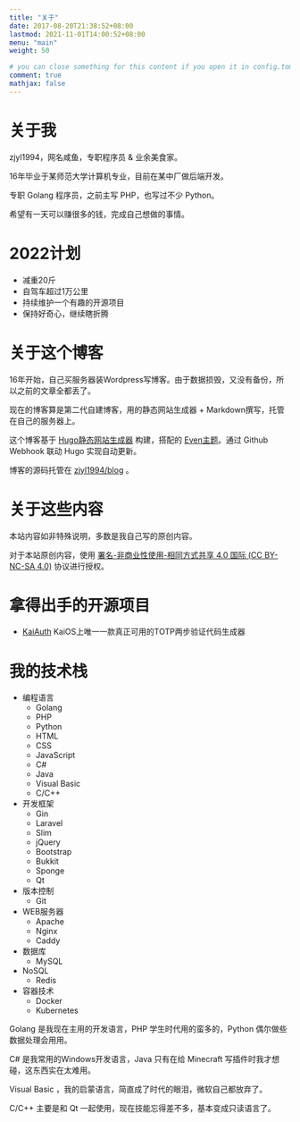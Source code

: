 ```yaml
---
title: "关于"
date: 2017-08-20T21:38:52+08:00
lastmod: 2021-11-01T14:00:52+08:00
menu: "main"
weight: 50

# you can close something for this content if you open it in config.toml.
comment: true
mathjax: false
---
```


# 关于我

zjyl1994，网名咸鱼，专职程序员 & 业余美食家。

16年毕业于某师范大学计算机专业，目前在某中厂做后端开发。

专职 Golang 程序员，之前主写 PHP，也写过不少 Python。

希望有一天可以赚很多的钱，完成自己想做的事情。

# 2022计划

- 减重20斤
- 自驾车超过1万公里
- 持续维护一个有趣的开源项目
- 保持好奇心，继续瞎折腾

# 关于这个博客

16年开始，自己买服务器装Wordpress写博客。由于数据损毁，又没有备份，所以之前的文章全都丢了。

现在的博客算是第二代自建博客，用的静态网站生成器 + Markdown撰写，托管在自己的服务器上。

这个博客基于 [Hugo静态网站生成器](https://gohugo.io/) 构建，搭配的 [Even主题](https://themes.gohugo.io/hugo-theme-even/)。通过 Github Webhook 联动 Hugo 实现自动更新。

博客的源码托管在 [zjyl1994/blog](https://github.com/zjyl1994/blog) 。

# 关于这些内容

本站内容如非特殊说明，多数是我自己写的原创内容。

对于本站原创内容，使用 [署名-非商业性使用-相同方式共享 4.0 国际 (CC BY-NC-SA 4.0)](https://creativecommons.org/licenses/by-nc-sa/4.0/deed.zh) 协议进行授权。

# 拿得出手的开源项目

- [KaiAuth](http://kaiauth.zjyl1994.com/)  KaiOS上唯一一款真正可用的TOTP两步验证代码生成器

# 我的技术栈

- 编程语言
    - Golang
    - PHP
    - Python
    - HTML
    - CSS
    - JavaScript
    - C#
    - Java
    - Visual Basic
    - C/C++
- 开发框架
    - Gin
    - Laravel
    - Slim
    - jQuery
    - Bootstrap
    - Bukkit
    - Sponge
    - Qt
- 版本控制
    - Git
- WEB服务器
    - Apache
    - Nginx
    - Caddy
- 数据库
    - MySQL
- NoSQL
    - Redis
- 容器技术
    - Docker
    - Kubernetes

Golang 是我现在主用的开发语言，PHP 学生时代用的蛮多的，Python 偶尔做些数据处理会用用。

C# 是我常用的Windows开发语言，Java 只有在给 Minecraft 写插件时我才想碰，这东西实在太难用。

Visual Basic ，我的启蒙语言，简直成了时代的眼泪，微软自己都放弃了。

C/C++ 主要是和 Qt 一起使用，现在技能忘得差不多，基本变成只读语言了。